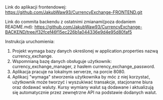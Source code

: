 Link do aplikacji frontendowej:
https://github.com/JakubWaw93/CurrencyExchange-FRONTEND.git

Link do commita backendu z ostatnimi zmianami(poza dodaniem README.md):
https://github.com/JakubWaw93/CurrencyExchange-BACKEND/tree/f32fcef46f15ec226b1a044336e9d4e95d80faf5

Instrukcja uruchomienia:
1. Projekt wymaga bazy danych określonej w application.properties nazwą currency_exchange.
2. Wspomnianą bazę danych obsługuje użytkownik: currency_exchange_manager, z hasłem currency_exchange_password.
3. Aplikacja pracuje na lokalnym serverze, na porcie 8080.
4. Aplikacj "wymaga" stworzenia użytkownika by móc z niej korzystać, użytkownik może tworzyć i wyszukiwać transakcje, stacjonarne biura oraz dodawać waluty. Kursy wymiany walut są dodawane i aktualizują się automatycznie przez zewnętrzne API na podstawie dodanych walut. 
